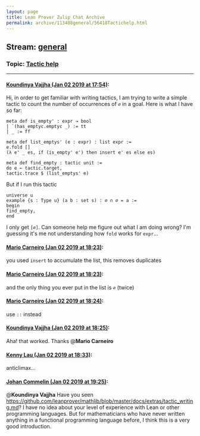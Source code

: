 ```yaml
---
layout: page
title: Lean Prover Zulip Chat Archive 
permalink: archive/113488general/56418Tactichelp.html
---
```


## Stream: [general](index.html)
### Topic: [Tactic help](56418Tactichelp.html)

---

#### [Koundinya Vajjha (Jan 02 2019 at 17:54)](https://leanprover.zulipchat.com/#narrow/stream/113488-general/topic/Tactic%20help/near/154186308):
Hi, in order to get familiar with writing tactics, I am trying to write a simple tactic to count the number of occurrences of `∅` in a goal. Here is what I have so far:

```lean
meta def is_empty' : expr → bool 
| `(has_emptyc.emptyc _) := tt
| _ := ff

meta def list_emptys' (e : expr) : list expr :=
e.fold [] 
(λ e' _ es, if (is_empty' e') then insert e' es else es)

meta def find_empty : tactic unit := 
do e ← tactic.target,
tactic.trace $ (list_emptys' e) 
```
But if I run this tactic
```lean
universe u
example {s : Type u} (a b : set s) : ∅ ∩ ∅ = a :=
begin
find_empty,
end
```
I only get `[∅]`. Can someone help me figure out what I am doing wrong? I'm guessing it's me not understanding how `fold` works for `expr`...

#### [Mario Carneiro (Jan 02 2019 at 18:23)](https://leanprover.zulipchat.com/#narrow/stream/113488-general/topic/Tactic%20help/near/154187855):
you used `insert` to accumulate the list, this removes duplicates

#### [Mario Carneiro (Jan 02 2019 at 18:23)](https://leanprover.zulipchat.com/#narrow/stream/113488-general/topic/Tactic%20help/near/154187873):
and the only thing you ever put in the list is `∅` (twice)

#### [Mario Carneiro (Jan 02 2019 at 18:24)](https://leanprover.zulipchat.com/#narrow/stream/113488-general/topic/Tactic%20help/near/154187929):
use `::` instead

#### [Koundinya Vajjha (Jan 02 2019 at 18:25)](https://leanprover.zulipchat.com/#narrow/stream/113488-general/topic/Tactic%20help/near/154187975):
Aha! that worked. Thanks @**Mario Carneiro**

#### [Kenny Lau (Jan 02 2019 at 18:33)](https://leanprover.zulipchat.com/#narrow/stream/113488-general/topic/Tactic%20help/near/154188502):
anticlimax...

#### [Johan Commelin (Jan 02 2019 at 19:25)](https://leanprover.zulipchat.com/#narrow/stream/113488-general/topic/Tactic%20help/near/154191437):
@**Koundinya Vajjha** Have you seen https://github.com/leanprover/mathlib/blob/master/docs/extras/tactic_writing.md? I have no idea about your level of experience with Lean or other programming languages. But for mathematicians who have never written anything in a functional programming language before, I think this is a very good introduction.

